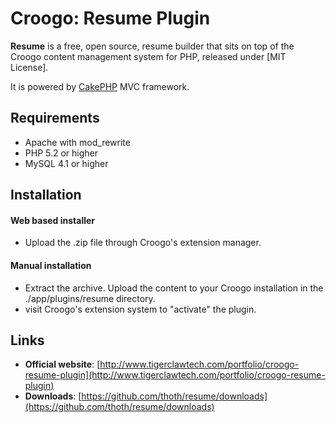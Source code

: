 # Croogo: Resume Plugin

**Resume** is a free, open source, resume builder that sits on top of the Croogo content management system for PHP, released under [MIT License].

It is powered by [CakePHP](http://cakephp.org) MVC framework.

## Requirements
  * Apache with mod_rewrite
  * PHP 5.2 or higher
  * MySQL 4.1 or higher

## Installation

#### Web based installer

  * Upload the .zip file through Croogo's extension manager.

#### Manual installation

  * Extract the archive. Upload the content to your Croogo installation in the ./app/plugins/resume directory.
  * visit Croogo's extension system to "activate" the plugin.

## Links

  * **Official website**: [http://www.tigerclawtech.com/portfolio/croogo-resume-plugin](http://www.tigerclawtech.com/portfolio/croogo-resume-plugin)
  * **Downloads**: [https://github.com/thoth/resume/downloads](https://github.com/thoth/resume/downloads)
  